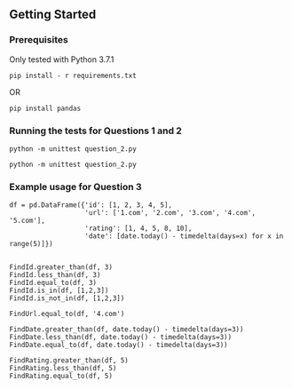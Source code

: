 ## Getting Started

### Prerequisites

Only tested with Python 3.7.1

```
pip install - r requirements.txt
```

OR

```
pip install pandas
```

### Running the tests for Questions 1 and 2

```
python -m unittest question_2.py
```

```
python -m unittest question_2.py
```


### Example usage for Question 3


```
df = pd.DataFrame({'id': [1, 2, 3, 4, 5],
                   'url': ['1.com', '2.com', '3.com', '4.com', '5.com'],
                   'rating': [1, 4, 5, 8, 10],
                   'date': [date.today() - timedelta(days=x) for x in range(5)]})


FindId.greater_than(df, 3)
FindId.less_than(df, 3)
FindId.equal_to(df, 3)
FindId.is_in(df, [1,2,3])
FindId.is_not_in(df, [1,2,3])

FindUrl.equal_to(df, '4.com')

FindDate.greater_than(df, date.today() - timedelta(days=3))
FindDate.less_than(df, date.today() - timedelta(days=3))
FindDate.equal_to(df, date.today() - timedelta(days=3))

FindRating.greater_than(df, 5)
FindRating.less_than(df, 5)
FindRating.equal_to(df, 5)
```

